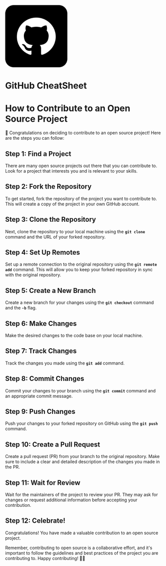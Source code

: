 <img src="https://github.com/devesh95official/HiTech_WEB/blob/main/Assets/Icons/github.png" width="200px" />

# GitHub CheatSheet

# **How to Contribute to an Open Source Project**

🎉 Congratulations on deciding to contribute to an open source project! Here are the steps you can follow:

## **Step 1: Find a Project**

There are many open source projects out there that you can contribute to. Look for a project that interests you and is relevant to your skills.

## **Step 2: Fork the Repository**

To get started, fork the repository of the project you want to contribute to. This will create a copy of the project in your own GitHub account.

## **Step 3: Clone the Repository**

Next, clone the repository to your local machine using the **`git clone`** command and the URL of your forked repository.

## **Step 4: Set Up Remotes**

Set up a remote connection to the original repository using the **`git remote add`** command. This will allow you to keep your forked repository in sync with the original repository.

## **Step 5: Create a New Branch**

Create a new branch for your changes using the **`git checkout`** command and the **`-b`** flag.

## **Step 6: Make Changes**

Make the desired changes to the code base on your local machine.

## **Step 7: Track Changes**

Track the changes you made using the **`git add`** command.

## **Step 8: Commit Changes**

Commit your changes to your branch using the **`git commit`** command and an appropriate commit message.

## **Step 9: Push Changes**

Push your changes to your forked repository on GitHub using the **`git push`** command.

## **Step 10: Create a Pull Request**

Create a pull request (PR) from your branch to the original repository. Make sure to include a clear and detailed description of the changes you made in the PR.

## **Step 11: Wait for Review**

Wait for the maintainers of the project to review your PR. They may ask for changes or request additional information before accepting your contribution.

## **Step 12: Celebrate!**

Congratulations! You have made a valuable contribution to an open source project.

Remember, contributing to open source is a collaborative effort, and it's important to follow the guidelines and best practices of the project you are contributing to. Happy contributing! 🎉👏

